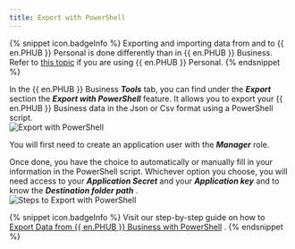```yaml
---
title: Export with PowerShell
---
```

{% snippet icon.badgeInfo %} 
Exporting and importing data from and to {{ en.PHUB }} Personal is done differently than in {{ en.PHUB }} Business. Refer to [this topic](/kb/password-hub/how-to-articles/import-export-data-hub-personal/) if you are using {{ en.PHUB }} Personal. 
{% endsnippet %}
 
In the {{ en.PHUB }} Business ***Tools*** tab, you can find under the ***Export*** section the ***Export with PowerShell*** feature. It allows you to export your {{ en.PHUB }} Business data in the Json or Csv format using a PowerShell script.  
![Export with PowerShell](https://webdevolutions.azureedge.net/docs/en/hub/Hub2077.png) 

You will first need to create an application user with the ***Manager*** role.  

Once done, you have the choice to automatically or manually fill in your information in the PowerShell script. Whichever option you choose, you will need access to your ***Application Secret*** and your ***Application key*** and to know the ***Destination folder path*** .  
![Steps to Export with PowerShell](https://webdevolutions.azureedge.net/docs/en/hub/Hub2078.png) 

{% snippet icon.badgeInfo %} 
Visit our step-by-step guide on how to [Export Data from {{ en.PHUB }} Business with PowerShell](/kb/password-hub/how-to-articles/export-data-hub-business-powershell/) . 
{% endsnippet %}
 

